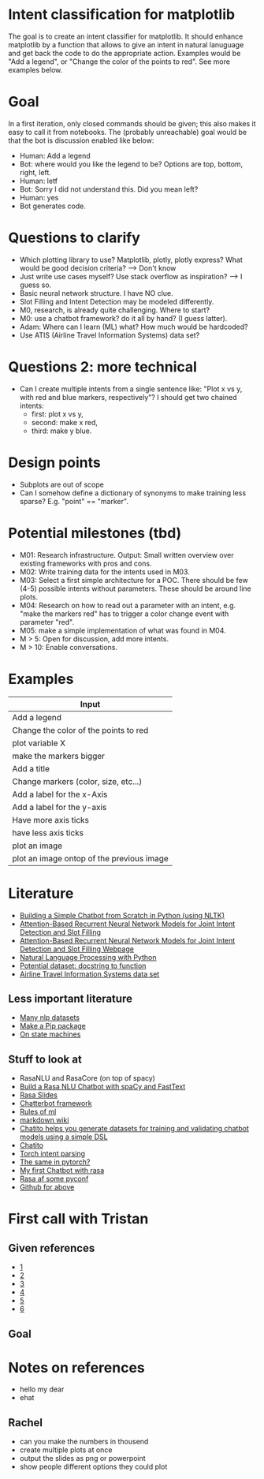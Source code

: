 # Intent classification for matplotlib
The goal is to create an intent classifier for matplotlib. It should enhance matplotlib by a function that allows to give an intent in natural lanuguage and get back the code to do the appropriate action. Examples would be "Add a legend", or "Change the color of the points to red". See more examples below.

# Goal
In a first iteration, only closed commands should be given; this also makes it easy to call it from notebooks. The (probably unreachable) goal would be that the bot is discussion enabled like below: 
- Human: Add a legend
- Bot: where would you like the legend to be? Options are top, bottom, right, left.
- Human: letf
- Bot: Sorry I did not understand this. Did you mean left?
- Human: yes
- Bot generates code.

# Questions to clarify
- Which plotting library to use? Matplotlib, plotly, plotly express? What would be good decision criteria? --> Don't know
- Just write use cases myself? Use stack overflow as inspiration? --> I guess so. 
- Basic neural network structure. I have NO clue.
- Slot Filling and Intent Detection may be modeled differently.
- M0, research, is already quite challenging. Where to start?
- M0: use a chatbot framework? do it all by hand? (I guess latter).
- Adam: Where can I learn (ML) what? How much would be hardcoded?
- Use ATIS (Airline Travel Information Systems) data set?

# Questions 2: more technical
- Can I create multiple intents from a single sentence like: "Plot x vs y, with red and blue markers, respectively"? I should get two chained intents:
    - first: plot x vs y,
    - second: make x red,
    - third: make y blue.

# Design points
- Subplots are out of scope
- Can I somehow define a dictionary of synonyms to make training less sparse? E.g. "point" == "marker".

# Potential milestones (tbd)
- M01: Research infrastructure. Output: Small written overview over existing frameworks with pros and cons.
- M02: Write training data for the intents used in M03.
- M03: Select a first simple architecture for a POC. There should be few (4-5) possible intents without parameters. These should be around line plots.
- M04: Research on how to read out a parameter with an intent, e.g. "make the markers red" has to trigger a color change event with parameter "red".
- M05: make a simple implementation of what was found in M04.
- M > 5: Open for discussion, add more intents.
- M > 10: Enable conversations.

# Examples
| Input |
|-------|
|Add a legend|
|Change the color of the points to red|
|plot variable X|
|make the markers bigger|
|Add a title|
|Change markers (color, size, etc...)|
|Add a label for the x-Axis|
|Add a label for the y-axis|
|Have more axis ticks|
|have less axis ticks|
|plot an image|
|plot an image ontop of the previous image|

# Literature
- [Building a Simple Chatbot from Scratch in Python (using NLTK)](https://medium.com/analytics-vidhya/building-a-simple-chatbot-in-python-using-nltk-7c8c8215ac6e)
- [Attention-Based Recurrent Neural Network Models for Joint Intent Detection and Slot Filling](papers/1609.01454v1.pdf)
- [Attention-Based Recurrent Neural Network Models for Joint Intent Detection and Slot Filling Webpage](https://paperswithcode.com/paper/attention-based-recurrent-neural-network)
- [Natural Language Processing with Python](http://www.nltk.org/book/)
- [Potential dataset: docstring to function](https://github.com/github/CodeSearchNet)
- [Airline Travel Information Systems data set](https://github.com/howl-anderson/ATIS_dataset)

## Less important literature
- [Many nlp datasets](https://github.com/niderhoff/nlp-datasets)
- [Make a Pip package](https://dzone.com/articles/executable-package-pip-install)
- [On state machines](https://www.smashingmagazine.com/2018/01/rise-state-machines/)

## Stuff to look at
- RasaNLU and RasaCore (on top of spacy)
- [Build a Rasa NLU Chatbot with spaCy and FastText](https://medium.com/strai/build-a-rasa-nlu-chatbot-with-spacy-with-fasttext-240e192082bd)
- [Rasa Slides](https://s3.amazonaws.com/assets.datacamp.com/production/course_3631/slides/chapter2.pdf)
- [Chatterbot framework](https://spacy.io/universe/project/Chatterbot)
- [Rules of ml](https://developers.google.com/machine-learning/guides/rules-of-ml)
- [markdown wiki](http://dynalon.github.io/mdwiki/#!index.md)
- [Chatito helps you generate datasets for training and validating chatbot models using a simple DSL](https://github.com/rodrigopivi/Chatito)
- [Chatito](https://rodrigopivi.github.io/Chatito/)
- [Torch intent parsing](https://github.com/spro/torch-seq2seq-intent-parsing)
- [The same in pytorch?](https://github.com/spro/pytorch-seq2seq-intent-parsing)
- [My first Chatbot with rasa](https://medium.com/@lotass/my-first-chatbot-14c5e2f64783)
- [Rasa af some pyconf](https://www.youtube.com/watch?v=krOhH0RKQ6A)
- [Github for above](https://github.com/RasaHQ/rasa-workshop-pydata-nyc/blob/master/rasa-pydatanyc-workshop-starter.ipynb)



# First call with Tristan

## Given references
- [1](https://ai-guru.de/chatbots-auf-hindi/)
- [2](https://github.com/AI-Guru/stateful-conversational-agent)
- [3](https://github.com/zalandoresearch/flair)
- [4](https://github.com/zalandoresearch/flair/blob/master/resources/docs/TUTORIAL_5_DOCUMENT_EMBEDDINGS.md)
- [5](https://ai-guru.de/deep-learning-and-psychology-character-typing-reddit-bert-and-fast-ai/)
- [6](https://stackabuse.com/python-for-nlp-creating-a-rule-based-chatbot/)

## Goal

# Notes on references
- hello
  my dear
- ehat 

## Rachel
- can you make the numbers in thousend
- create multiple plots at once
- output the slides as png or powerpoint
- show people different options they could plot

















